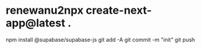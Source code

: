 # renewanu2npx create-next-app@latest .
npm install @supabase/supabase-js
git add -A
git commit -m "init"
git push
